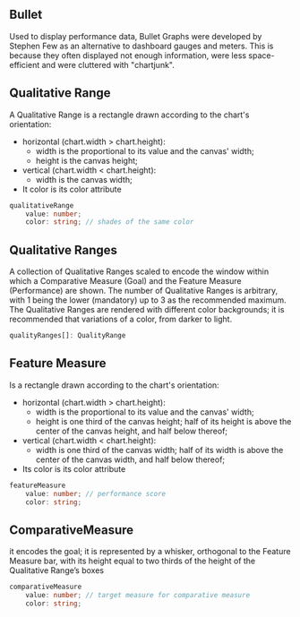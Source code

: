 ## Bullet
Used to display performance data, Bullet Graphs were developed by Stephen Few as an alternative to dashboard gauges and meters. This is because they often displayed not enough information, were less space-efficient and were cluttered with "chartjunk".


## Qualitative Range
A Qualitative Range is a rectangle drawn according to the chart's orientation:
 * horizontal (chart.width > chart.height):
   - width is the proportional to its value and the canvas' width;
   - height is the canvas height;
* vertical (chart.width < chart.height):
  - width is the canvas width;
* It color is its color attribute
````typescript
qualitativeRange
	value: number;
	color: string; // shades of the same color
````

## Qualitative Ranges
A collection of Qualitative Ranges scaled to encode the window within which a Comparative Measure (Goal) and the Feature Measure (Performance) are shown. The number of Qualitative Ranges is arbitrary, with 1 being the lower (mandatory) up to 3 as the recommended maximum. The Qualitative Ranges are rendered with different color backgrounds; it is recommended that variations of a color, from darker to light.
````typescript
qualityRanges[]: QualityRange
````

## Feature Measure
Is a rectangle drawn according to the chart's orientation:
* horizontal (chart.width > chart.height):
  - width is the proportional to its value and the canvas' width;
  - height is one third of the canvas height; half of its height is above the center of the canvas height, and half below thereof;
* vertical (chart.width < chart.height):
  - width is one third of the canvas width; half of its width is above the center of the canvas width, and half below thereof;
* Its color is its color attribute
````typescript
featureMeasure
	value: number; // performance score
	color: string;
````

## ComparativeMeasure
it encodes the goal; it is represented by a whisker, orthogonal to the Feature Measure bar, with its height equal to two thirds of the height of the Qualitative Range’s boxes
````typescript
comparativeMeasure
	value: number; // target measure for comparative measure
	color: string;
````
